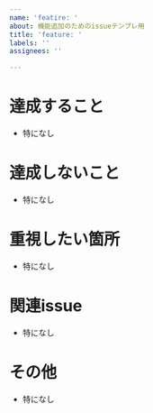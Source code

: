 ```yaml
---
name: 'featire: '
about: 機能追加のためのissueテンプレ用
title: 'feature: '
labels: ''
assignees: ''

---
```


# 達成すること

- 特になし

# 達成しないこと

- 特になし

# 重視したい箇所

- 特になし

# 関連issue

- 特になし

# その他

- 特になし
